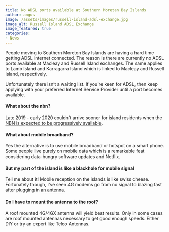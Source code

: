 ```yaml
---
title: No ADSL ports available at Southern Moretan Bay Islands
author: angus
image: /assets/images/russell-island-adsl-exchange.jpg
image_alt: Russell Island ADSL Exchange
image_featured: true
categories:
- News
---
```

People moving to Southern Moreton Bay Islands are having a hard time getting ADSL internet connected. The reason is there are currently no ADSL ports available at Macleay and Russell Island exchanges. The same applies to Lamb Island and Karragarra Island which is linked to Macleay and Russell Island, respectively.

Unfortunately there isn’t a waiting list. If you're keen for ADSL, then keep applying with your preferred Internet Service Provider until a port becomes available.

#### What about the nbn?
Late 2019 - early 2020 couldn't arrive sooner for island residents when the [NBN is expected to be progressively available](https://www.nbnco.com.au/connect-home-or-business/check-your-address/).

#### What about mobile broadband?
Yes the alternative is to use mobile broadband or hotspot on a smart phone. Some people live purely on mobile data which is a remarkable feat considering data-hungry software updates and Netflix.

#### But my part of the island is like a blackhole for mobile signal
Tell me about it! Mobile reception on the islands is like swiss cheese. Fortunately though, I've seen 4G modems go from no signal to blazing fast after plugging in [an antenna](https://www.ebay.com.au/sch/i.html?_from=R40&_trksid=p2380057.m570.l1313.TR0.TRC0.H0.X4g+antenna.TRS0&_nkw=4g+antenna&_sacat=0).

#### Do I have to mount the antenna to the roof?
A roof mounted 4G/4GX antenna will yield best results. Only in some cases are roof mounted antennas necessary to get good enough speeds. Either DIY or try an expert like Telco Antennas.
